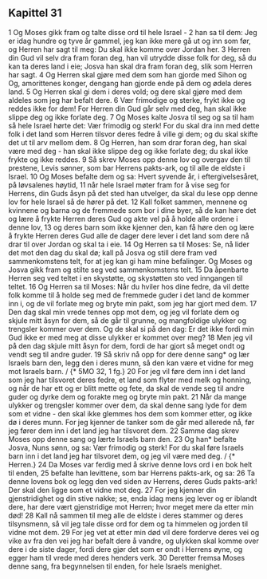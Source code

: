 ## Kapittel 31

1 Og Moses gikk fram og talte disse ord til hele Israel -
2 han sa til dem: Jeg er idag hundre og tyve år gammel, jeg kan ikke mere gå ut og inn som før, og Herren har sagt til meg: Du skal ikke komme over Jordan her.
3 Herren din Gud vil selv dra fram foran deg, han vil utrydde disse folk for deg, så du kan ta deres land i eie; Josva han skal dra fram foran deg, slik som Herren har sagt.
4 Og Herren skal gjøre med dem som han gjorde med Sihon og Og, amorittenes konger, dengang han gjorde ende på dem og ødela deres land.
5 Og Herren skal gi dem i deres vold; og dere skal gjøre med dem aldeles som jeg har befalt dere.
6 Vær frimodige og sterke, frykt ikke og reddes ikke for dem! For Herren din Gud går selv med deg, han skal ikke slippe deg og ikke forlate deg.
7 Og Moses kalte Josva til seg og sa til ham så hele Israel hørte det: Vær frimodig og sterk! For du skal dra inn med dette folk i det land som Herren tilsvor deres fedre å ville gi dem; og du skal skifte det ut til arv mellom dem.
8 Og Herren, han som drar foran deg, han skal være med deg - han skal ikke slippe deg og ikke forlate deg; du skal ikke frykte og ikke reddes.
9 Så skrev Moses opp denne lov og overgav den til prestene, Levis sønner, som bar Herrens pakts-ark, og til alle de eldste i Israel.
10 Og Moses befalte dem og sa: Hvert syvende år, i eftergivelsesåret, på løvsalenes høytid,
11 når hele Israel møter fram for å vise seg for Herrens, din Guds åsyn på det sted han utvelger, da skal du lese opp denne lov for hele Israel så de hører på det.
12 Kall folket sammen, mennene og kvinnene og barna og de fremmede som bor i dine byer, så de kan høre det og lære å frykte Herren deres Gud og akte vel på å holde alle ordene i denne lov,
13 og deres barn som ikke kjenner den, kan få høre den og lære å frykte Herren deres Gud alle de dager dere lever i det land som dere nå drar til over Jordan og skal ta i eie.
14 Og Herren sa til Moses: Se, nå lider det mot den dag du skal dø; kall på Josva og still dere fram ved sammenkomstens telt, for at jeg kan gi ham mine befalinger. Og Moses og Josva gikk fram og stilte seg ved sammenkomstens telt.
15 Da åpenbarte Herren seg ved teltet i en skystøtte, og skystøtten sto ved inngangen til teltet.
16 Og Herren sa til Moses: Når du hviler hos dine fedre, da vil dette folk komme til å holde seg med de fremmede guder i det land de kommer inn i, og de vil forlate meg og bryte min pakt, som jeg har gjort med dem.
17 Den dag skal min vrede tennes opp mot dem, og jeg vil forlate dem og skjule mitt åsyn for dem, så de går til grunne, og mangfoldige ulykker og trengsler kommer over dem. Og de skal si på den dag: Er det ikke fordi min Gud ikke er med meg at disse ulykker er kommet over meg?
18 Men jeg vil på den dag skjule mitt åsyn for dem, fordi de har gjort så meget ondt og vendt seg til andre guder.
19 Så skriv nå opp for dere denne sang* og lær Israels barn den, legg den i deres munn, så den kan være et vidne for meg mot Israels barn. / {* 5MO 32, 1 fg.}
20 For jeg vil føre dem inn i det land som jeg har tilsvoret deres fedre, et land som flyter med melk og honning, og når de har ett og er blitt mette og fete, da skal de vende seg til andre guder og dyrke dem og forakte meg og bryte min pakt.
21 Når da mange ulykker og trengsler kommer over dem, da skal denne sang lyde for dem som et vidne - den skal ikke glemmes hos dem som kommer etter, og ikke dø i deres munn. For jeg kjenner de tanker som de går med allerede nå, før jeg fører dem inn i det land jeg har tilsvoret dem.
22 Samme dag skrev Moses opp denne sang og lærte Israels barn den.
23 Og han* befalte Josva, Nuns sønn, og sa: Vær frimodig og sterk! For du skal føre Israels barn inn i det land jeg har tilsvoret dem, og jeg vil være med deg. / {* Herren.}
24 Da Moses var ferdig med å skrive denne lovs ord i en bok helt til enden,
25 befalte han levittene, som bar Herrens pakts-ark, og sa:
26 Ta denne lovens bok og legg den ved siden av Herrens, deres Guds pakts-ark! Der skal den ligge som et vidne mot deg.
27 For jeg kjenner din gjenstridighet og din stive nakke; se, enda idag mens jeg lever og er iblandt dere, har dere vært gjenstridige mot Herren; hvor meget mere da etter min død!
28 Kall nå sammen til meg alle de eldste i deres stammer og deres tilsynsmenn, så vil jeg tale disse ord for dem og ta himmelen og jorden til vidne mot dem.
29 For jeg vet at etter min død vil dere forderve deres vei og vike av fra den vei jeg har befalt dere å vandre, og ulykken skal komme over dere i de siste dager, fordi dere gjør det som er ondt i Herrens øyne, og egger ham til vrede med deres henders verk.
30 Deretter fremsa Moses denne sang, fra begynnelsen til enden, for hele Israels menighet.
